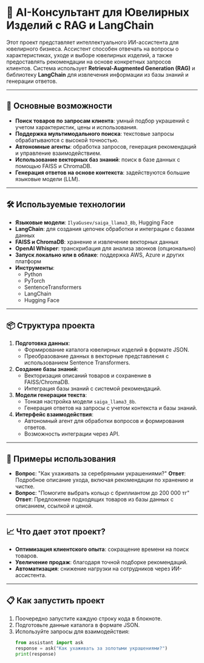 # 💎 AI-Консультант для Ювелирных Изделий с RAG и LangChain

Этот проект представляет интеллектуального ИИ-ассистента для ювелирного бизнеса. Ассистент способен отвечать на вопросы о характеристиках, уходе и выборе ювелирных изделий, а также предоставлять рекомендации на основе конкретных запросов клиентов. Система использует **Retrieval-Augmented Generation (RAG)** и библиотеку **LangChain** для извлечения информации из базы знаний и генерации ответов.

---

## 🚀 Основные возможности
- **Поиск товаров по запросам клиента**: умный подбор украшений с учетом характеристик, цены и использования.
- **Поддержка мультимодального поиска**: текстовые запросы обрабатываются с высокой точностью.
- **Автономные агенты**: обработка запросов, генерация рекомендаций и управление взаимодействием.
- **Использование векторных баз знаний**: поиск в базе данных с помощью FAISS и ChromaDB.
- **Генерация ответов на основе контекста**: задействуются большие языковые модели (LLM).

---

## 🛠 Используемые технологии
- **Языковые модели**: `IlyaGusev/saiga_llama3_8b`, Hugging Face
- **LangChain**: для создания цепочек обработки и интеграции с базами данных
- **FAISS и ChromaDB**: хранение и извлечение векторных данных
- **OpenAI Whisper**: транскрибация для анализа звонков (опционально)
- **Запуск локально или в облаке**: поддержка AWS, Azure и других платформ
- **Инструменты**:
  - Python
  - PyTorch
  - SentenceTransformers
  - LangChain
  - Hugging Face

---

## 📦 Структура проекта
1. **Подготовка данных**:
   - Формирование каталога ювелирных изделий в формате JSON.
   - Преобразование данных в векторные представления с использованием Sentence Transformers.
2. **Создание базы знаний**:
   - Векторизация описаний товаров и сохранение в FAISS/ChromaDB.
   - Интеграция базы знаний с системой рекомендаций.
3. **Модели генерации текста**:
   - Тонкая настройка модели `saiga_llama3_8b`.
   - Генерация ответов на запросы с учетом контекста и базы знаний.
4. **Интерфейс взаимодействия**:
   - Автономный агент для обработки вопросов и формирования ответов.
   - Возможность интеграции через API.

---

## 🌟 Примеры использования
- **Вопрос**: "Как ухаживать за серебряными украшениями?"
  **Ответ**: Подробное описание ухода, включая рекомендации по хранению и чистке.
- **Вопрос**: "Помогите выбрать кольцо с бриллиантом до 200 000 тг"
  **Ответ**: Предложение подходящих товаров из базы данных с описанием, ссылкой и ценой.

---

## 📈 Что дает этот проект?
- **Оптимизация клиентского опыта**: сокращение времени на поиск товаров.
- **Увеличение продаж**: благодаря точной подборке рекомендаций.
- **Автоматизация**: снижение нагрузки на сотрудников через ИИ-ассистента.

---

## 📋 Как запустить проект
1. Поочередно запустите каждую строку кода в блокноте.
2. Подготовьте данные каталога в формате JSON.
3. Используйте запросы для взаимодействия:
   ```python
   from assistant import ask
   response = ask("Как ухаживать за золотыми украшениями?")
   print(response)
   ```
